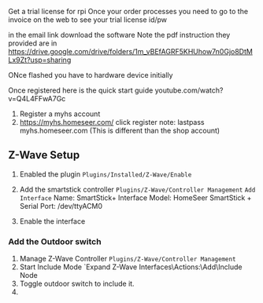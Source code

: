 Get a trial license for rpi
Once your order processes you need to go to the invoice on the web to see your trial license id/pw

in the email link download the software
Note the pdf instruction they provided are in https://drive.google.com/drive/folders/1m_vBEfAGRF5KHUhow7n0Gjo8DtMLx9Zt?usp=sharing

ONce flashed you have to hardware device initially

Once registered here is the quick start guide
youtube.com/watch?v=Q4L4FFwA7Gc

1. Register a myhs account
2. https://myhs.homeseer.com/ click register note: lastpass myhs.homeseer.com (This is different than the shop account)

## Z-Wave Setup
1. Enabled the plugin
    `Plugins/Installed/Z-Wave/Enable`
2. Add the smartstick controller
    `Plugins/Z-Wave/Controller Management`
    `Add Interface`
    Name: SmartStick+
    Interface Model: HomeSeer SmartStick +
    Serial Port: /dev/ttyACM0

3. Enable the interface

### Add the Outdoor switch
1. Manage Z-Wave Controller
`Plugins/Z-Wave/Controller Management`
2. Start Include Mode
`Expand Z-Wave Interfaces\Actions:\Add\Include Node
3. Toggle outdoor switch to include it.
4. 

<!--stackedit_data:
eyJoaXN0b3J5IjpbMTk1NDExOTA2OSwxMzkxMzkwMTQzLC0xNz
IxNDgwODMwLDcyOTI3MTU1NCwtMTk3MTU5MDA1NSwxNjYzNjgz
MzQ5LDg5MzQyNDM0NiwzNjc1MzkyMTBdfQ==
-->